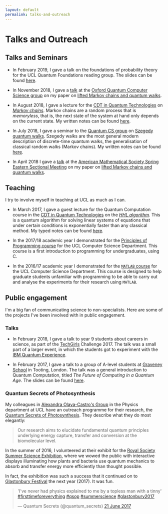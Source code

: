```yaml
---
layout: default
permalink: talks-and-outreach
---
```


# Talks and Outreach

## Talks and Seminars

- In February 2019, I gave a talk on the foundations of probability theory for the UCL Quantum Foundations reading group. The slides can be found [here](https://github.com/ddervs/ddervs.github.io/raw/master/assets/pdfs/foundations-of-probability.pdf).

- In November 2018, I gave a [talk](http://www.cs.ox.ac.uk/seminars/2130.html) at the [Oxford Quantum Computer Science group](http://www.cs.ox.ac.uk/activities/quantum/) on my paper on [lifted Markov chains and quantum walks](https://scirate.com/arxiv/1712.02318).

- In August 2018, I gave a lecture for the [CDT in Quantum Technologies](www.uclq.org/centre-for-doctoral-training/) on [*Markov chains*](https://en.wikipedia.org/wiki/Markov_chain).
Markov chains are a random process that is *memoryless*, that is, the next state of the system at hand only depends on the current state.
 My written notes can be found [here](https://github.com/ddervs/ddervs.github.io/raw/master/assets/pdfs/MC_theory_talk.pdf).

- In July 2018, I gave a seminar to the [Quantum CS group](https://quantum.cs.ucl.ac.uk) on [Szegedy quantum walks](https://en.wikipedia.org/wiki/Quantum_walk).
Szegedy walks are the most general modern description of discrete-time quantum walks, the generalisation of classical random walks (Markov chains).
 My written notes can be found [here](https://github.com/ddervs/ddervs.github.io/raw/master/assets/pdfs/szegedy_walks_talk.pdf).

- In April 2018 I gave a [talk](http://www.ams.org/meetings/sectional/2252_program_saturday.html#2252:SS13B) at the [American Mathematical Society Spring Eastern Sectional Meeting](http://www.ams.org/meetings/sectional/2252_program.html) on my paper on [lifted Markov chains and quantum walks](https://scirate.com/arxiv/1712.02318).


## Teaching

I try to involve myself in teaching at UCL as much as I can.

- In March 2017, I gave a guest lecture for the Quantum Computation course in the [CDT in Quantum Technologies](www.uclq.org/centre-for-doctoral-training/) on the [*HHL algorithm*](https://en.wikipedia.org/wiki/Quantum_algorithm_for_linear_systems_of_equations). This is a quantum algorithm for solving linear systems of equations that under certain conditions is exponentially faster than any classical method. My typed notes can be found [here](https://github.com/ddervs/ddervs.github.io/raw/master/assets/pdfs/HHL.pdf).

- In the 2017/18 academic year I demonstrated for the [Principles of Programming course](http://www.cs.ucl.ac.uk/current_students/syllabus_index_2016_2017/undergrad/101p_principles_of_programming/) for the UCL Computer Science Department. This course is a first introduction to programming for undergraduates, using C.

- In the 2016/17 academic year I demonstrated for the [`MATLAB` course](http://ucl-cs-grad.github.io/matlabgrad/) for the UCL Computer Science Department. This course is designed to help graduate students unfamiliar with programming to be able to carry out and analyse the experiments for their research using `MATLAB`.

## Public engagement

I'm a big fan of communicating science to non-specialists. Here are some of the projects I've been involved with in public engagement.

### Talks

- In February 2018, I gave a talk to year 9 students about careers in science, as part of the [TechGirls](http://www.wearetechgirls.com) Challenge 2017. The talk was a small part of a larger event, in which the students got to experiment with the [IBM Quantum Experience](https://quantumexperience.ng.bluemix.net/qx/experience).

- In February 2017, I gave a talk to a group of A-level students at [Graveney School](http://www.graveney.org) in Tooting, London. The talk was a general introduction to Quantum Computation, titled *The Future of Computing in a Quantum Age*. The slides can be found [here](https://github.com/ddervs/ddervs.github.io/raw/master/assets/pdfs/Graveney_Talk.pdf).


### Quantum Secrets of Photosynthesis

My colleagues in [Alexandra Olaya-Castro's Group](http://www.ucl.ac.uk/~ucapaol/index.html) in the Physics department at UCL have an outreach programme for their research, the [Quantum Secrets of Photosynthesis](http://www.ucl.ac.uk/~ucapaol/outreach.html). They describe what they do most elegantly:
>Our research aims to elucidate fundamental quantum principles underlying energy capture, transfer and conversion at the biomolecular level. 

In the summer of 2016, I volunteered at their exhibit for the [Royal Society Summer Science Exhibition](https://royalsociety.org/science-events-and-lectures/2016/summer-science-exhibition/), where we wowed the public with interactive displays illuminating how plants and bacteria use quantum mechanics to absorb and transfer energy more efficiently than thought possible.

In fact, the exhibition was such a success that it continued on to [Glastonbury Festival](http://glastonburyfestivals.co.uk/) the next year (2017). It was fun.

<html>
<blockquote class="twitter-tweet tw-align-center" data-lang="en-gb"><p lang="en" dir="ltr">&#39;I&#39;ve never had physics explained to me by a topless man with a tinny&#39; <a href="https://twitter.com/hashtag/firsttimeforeverything?src=hash">#firsttimeforeverything</a> <a href="https://twitter.com/hashtag/qsop?src=hash">#qsop</a> <a href="https://twitter.com/hashtag/summerscience?src=hash">#summerscience</a> <a href="https://twitter.com/hashtag/glastonbury2017?src=hash">#glastonbury2017</a></p>&mdash; Quantum Secrets (@quantum_secrets) <a href="https://twitter.com/quantum_secrets/status/877579962651430913">21 June 2017</a></blockquote> <script async src="//platform.twitter.com/widgets.js" charset="utf-8"></script>
</html>


